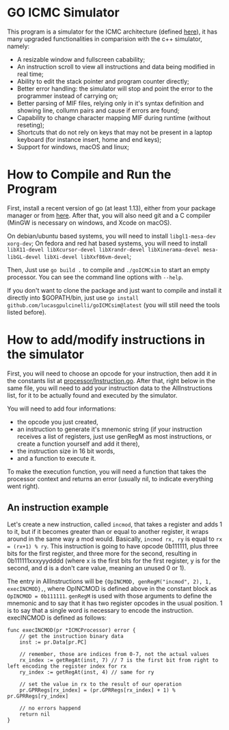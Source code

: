 # GO ICMC Simulator
This program is a simulator for the ICMC architecture (defined [here](https://github.com/simoesusp/Processador-ICMC/)), it has many upgraded functionalities in comparision with the c++ simulator, namely:
- A resizable window and fullscreen cabability;
- An instruction scroll to view all instructions and data being modified in real time;
- Ability to edit the stack pointer and program counter directly;
- Better error handling: the simulator will stop and point the error to the programmer instead of carrying on;
- Better parsing of MIF files, relying only in it's syntax definition and showing line, collumn pairs and cause if errors are found;
- Capability to change character mapping MIF during runtime (without reseting);
- Shortcuts that do not rely on keys that may not be present in a laptop keyboard (for instance insert, home and end keys);
- Support for windows, macOS and linux;

# How to Compile and Run the Program
First, install a recent version of go (at least 1.13), either from your package manager or from [here](https://go.dev/doc/install). After that, you will also need git and a C compiler (MinGW is necessary on windows, and Xcode on macOS).

On debian/ubuntu based systems, you will need to install `libgl1-mesa-dev xorg-dev`;
On fedora and red hat based systems, you will need to install `libX11-devel libXcursor-devel libXrandr-devel libXinerama-devel mesa-libGL-devel libXi-devel libXxf86vm-devel`;

Then, Just use `go build .` to compile and `./goICMCsim` to start an empty processor. You can see the command line options with `--help`.

If you don't want to clone the package and just want to compile and install it directly into $GOPATH/bin, just use `go install github.com/lucasgpulcinelli/goICMCsim@latest` (you will still need the tools listed before).

# How to add/modify instructions in the simulator
First, you will need to choose an opcode for your instruction, then add it in the constants list at [processor/Instruction.go](processor/Instruction.go).
After that, right below in the same file, you will need to add your instruction data to the AllInstructions list, for it to be actually found and executed by the simulator.

You will need to add four informations:
- the opcode you just created,
- an instruction to generate it's mnemonic string (if your instruction receives a list of registers, just use genRegM as most instructions, or create a function yourself and add it there),
- the instruction size in 16 bit words,
- and a function to execute it.

To make the execution function, you will need a function that takes the processor context and returns an error (usually nil, to indicate everything went right).

## An instruction example
Let's create a new instruction, called `incmod`, that takes a register and adds 1 to it, but if it becomes greater than or equal to another register, it wraps around in the same way a mod would. Basically, `incmod rx, ry` is equal to `rx = (rx+1) % ry`.
This instruction is going to have opcode 0b111111, plus three bits for the first register, and three more for the second, resulting in 0b111111xxxyyydddd (where x is the first bits for the first register, y is for the second, and d is a don't care value, meaning an unused 0 or 1).

The entry in AllInstructions will be `{OpINCMOD, genRegM("incmod", 2), 1, execINCMOD},`, where OpINCMOD is defined above in the constant block as `OpINCMOD = 0b111111`. `genRegM` is used with those arguments to define the mnemonic and to say that it has two register opcodes in the usual position. 1 is to say that a single word is necessary to encode the instruction. execINCMOD is defined as follows:

```golang
func execINCMOD(pr *ICMCProcessor) error {
    // get the instruction binary data
    inst := pr.Data[pr.PC]

    // remember, those are indices from 0-7, not the actual values
    rx_index := getRegAt(inst, 7) // 7 is the first bit from right to left encoding the register index for rx
    ry_index := getRegAt(inst, 4) // same for ry

    // set the value in rx to the result of our operation
    pr.GPRRegs[rx_index] = (pr.GPRRegs[rx_index] + 1) % pr.GPRRegs[ry_index]

    // no errors happend
    return nil
}
```
